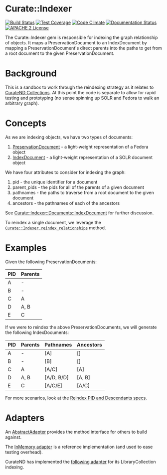# Curate::Indexer

[![Build Status](https://travis-ci.org/ndlib/curate-indexer.png?branch=master)](https://travis-ci.org/ndlib/curate-indexer)
[![Test Coverage](https://codeclimate.com/github/ndlib/curate-indexer/badges/coverage.svg)](https://codeclimate.com/github/ndlib/curate-indexer)
[![Code Climate](https://codeclimate.com/github/ndlib/curate-indexer.png)](https://codeclimate.com/github/ndlib/curate-indexer)
[![Documentation Status](http://inch-ci.org/github/ndlib/curate-indexer.svg?branch=master)](http://inch-ci.org/github/ndlib/curate-indexer)
[![APACHE 2 License](http://img.shields.io/badge/APACHE2-license-blue.svg)](./LICENSE)

The Curate::Indexer gem is responsible for indexing the graph relationship of objects. It maps a PreservationDocument to an IndexDocument by mapping a PreservationDocument's direct parents into the paths to get from a root document to the given PreservationDocument.

# Background

This is a sandbox to work through the reindexing strategy as it relates to [CurateND Collections](https://github.com/ndlib/curate_nd/issues/420). At this point the code is separate to allow for rapid testing and prototyping (no sense spinning up SOLR and Fedora to walk an arbitrary graph).

# Concepts

As we are indexing objects, we have two types of documents:

1. [PreservationDocument](./lib/curate/indexer/documents.rb) - a light-weight representation of a Fedora object
2. [IndexDocument](./lib/curate/indexer/documents.rb) - a light-weight representation of a SOLR document object

We have four attributes to consider for indexing the graph:

1. pid - the unique identifier for a document
2. parent_pids - the pids for all of the parents of a given document
3. pathnames - the paths to traverse from a root document to the given document
4. ancestors - the pathnames of each of the ancestors

See [Curate::Indexer::Documents::IndexDocument](./lib/curate/indexer/documents.rb) for further discussion.

To reindex a single document, we leverage the [`Curate::Indexer.reindex_relationships`](./lib/curate/indexer.rb) method.

# Examples

Given the following PreservationDocuments:

| PID | Parents |
|-----|---------|
| A   | -       |
| B   | -       |
| C   | A       |
| D   | A, B    |
| E   | C       |

If we were to reindex the above PreservationDocuments, we will generate the following IndexDocuments:

| PID | Parents | Pathnames  | Ancestors |
|-----|---------|------------|-----------|
| A   | -       | [A]        | []        |
| B   | -       | [B]        | []        |
| C   | A       | [A/C]      | [A]       |
| D   | A, B    | [A/D, B/D] | [A, B]    |
| E   | C       | [A/C/E]    | [A/C]     |

For more scenarios, look at the [Reindex PID and Descendants specs](./spec/features/reindex_pid_and_descendants_spec.rb).

# Adapters

An [AbstractAdapter](./lib/curate/indexer/adapters/abstract_adapter.rb) provides the method interface for others to build against.

The [InMemory adapter](./lib/curate/indexer/adapters/in_memory_adapter.rb) is a reference implementation (and used to ease testing overhead).

CurateND has implemented the [following adapter](https://github.com/ndlib/curate_nd/blob/master/lib/curate/library_collection_indexing_adapter.rb) for its LibraryCollection indexing.
